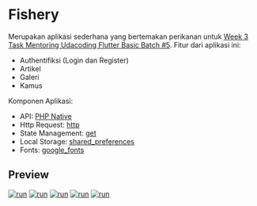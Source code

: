 <a id="app"></a>
# Fishery
Merupakan aplikasi sederhana yang bertemakan perikanan untuk [Week 3 Task Mentoring Udacoding Flutter Basic Batch #5](https://www.instagram.com/p/CNMNFTTAaN9/). Fitur dari aplikasi ini: <br>
- Authentifiksi (Login dan Register)
- Artikel
- Galeri
- Kamus

Komponen Aplikasi:
- API: [PHP Native](https://ivandriancode.000webhostapp.com/perikanan/)
- Http Request: [http](https://pub.dev/packages/http)
- State Management: [get](https://pub.dev/packages/get)
- Local Storage: [shared_preferences](https://pub.dev/packages/shared_preferences)
- Fonts: [google_fonts](https://pub.dev/packages/google_fonts)

## Preview
[![run](https://i.ibb.co/hZh2Kdj/fishery-1.jpg)](#app)
[![run](https://i.ibb.co/sVyXt94/fishery-5.jpg)](#app)
[![run](https://i.ibb.co/Hz45xLL/fishery-2.jpg)](#app)
[![run](https://i.ibb.co/0jFTxTJ/fishery-3.jpg)](#app)
[![run](https://i.ibb.co/fdLmkfs/fishery-4.jpg)](#app)